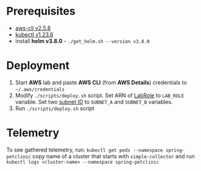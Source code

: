 # Prerequisites
- [aws-cli v2.5.8](https://docs.aws.amazon.com/cli/latest/userguide/getting-started-install.html)
- [kubectl v1.23.6](https://kubernetes.io/docs/tasks/tools/)
- install **helm v3.8.0** - `./get_helm.sh --version v3.8.0`

# Deployment
1. Start **AWS** lab and paste **AWS CLI** (from **AWS Details**) credentials to `~/.aws/credentials`
2. Modify `./scripts/deploy.sh` script. 
Set ARN of [LabRole](https://us-east-1.console.aws.amazon.com/iamv2/home?region=us-east-1#/roles/details/LabRole?section=permissions) to `LAB_ROLE` variable. 
Set two [subnet ID](https://us-east-1.console.aws.amazon.com/vpc/home?region=us-east-1#subnets:) to `SUBNET_A` and `SUBNET_B` variables.
3. Run `./scripts/deploy.sh` script

# Telemetry
To see gathered telemetry, run:
``kubectl get pods --namespace spring-petclinic``
copy name of a cluster that starts with `simple-collector` and run
``kubectl logs <cluster-name> --namespace spring-petclinic``
